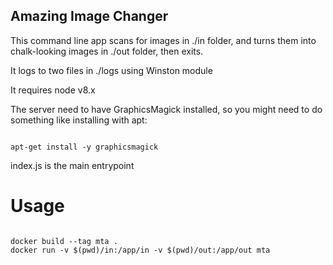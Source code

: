 ## Amazing Image Changer

This command line app scans for images in ./in folder, and turns them into chalk-looking images in ./out folder, then exits.

It logs to two files in ./logs using Winston module

It requires node v8.x

The server need to have GraphicsMagick installed, so you might need to do something like installing with apt:

```

apt-get install -y graphicsmagick

```

index.js is the main entrypoint

# Usage

```

docker build --tag mta .
docker run -v $(pwd)/in:/app/in -v $(pwd)/out:/app/out mta

```
